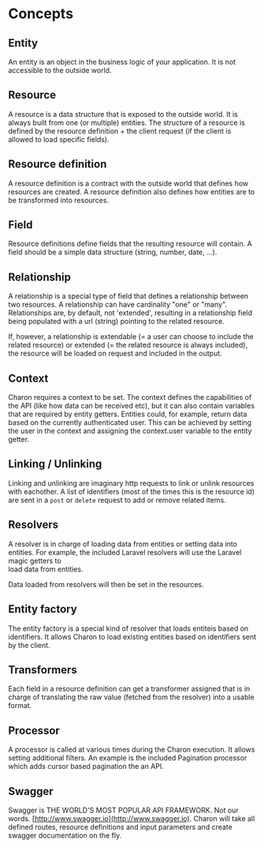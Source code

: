 Concepts
========

Entity
------
An entity is an object in the business logic of your application. It is not 
accessible to the outside world.

Resource
--------
A resource is a data structure that is exposed to the outside world. 
It is always built from one (or multiple) entities. The structure of a resource 
is defined by the resource definition + the client request (if the client is allowed
to load specific fields).

Resource definition
-------------------
A resource definition is a contract with the outside world that defines how 
resources are created. A resource definition also defines how entities 
are to be transformed into resources.

Field
-----
Resource definitions define fields that the resulting resource will contain. 
A field should be a simple data structure (string, number, date, ...).

Relationship
------------
A relationship is a special type of field that defines a relationship between two 
resources. A relationship can have cardinality "one" or "many". Relationships are,
by default, not 'extended', resulting in a relationship field being populated with 
a url (string) pointing to the related resource.

If, however, a relationship is extendable (= a user can choose to include the related 
resource) or extended (= the related resource is always included), the resource 
will be loaded on request and included in the output.

Context
-------
Charon requires a context to be set. The context defines the capabilities of the API (like 
how data can be received etc), but it can also contain variables that are required by 
entity getters. Entities could, for example, return data based on the currently authenticated 
user. This can be achieved by setting the user in the context and assigning the context.user 
variable to the entity getter.

Linking / Unlinking
-------------------
Linking and unlinking are imaginary http requests to link or unlink resources with 
eachother. A list of identifiers (most of the times this is the resource id) are sent 
in a `post` or `delete` request to add or remove related items.

Resolvers
---------
A resolver is in charge of loading data from entities or setting data into entities. 
For example, the included Laravel resolvers will use the Laravel magic getters to  
load data from entities.
 
Data loaded from resolvers will then be set in the resources.

Entity factory
--------------
The entity factory is a special kind of resolver that loads entiteis based on identifiers. 
It allows Charon to load existing entities based on identifiers sent by the client.

Transformers
------------
Each field in a resource definition can get a transformer assigned that is in 
charge of translating the raw value (fetched from the resolver) into a usable format.

Processor
---------
A processor is called at various times during the Charon execution. It allows setting additional 
filters. An example is the included Pagination processor which adds cursor based pagination 
the an API.

Swagger
-------
Swagger is THE WORLD'S MOST POPULAR API FRAMEWORK. Not our words. 
[http://www.swagger.io](http://www.swagger.io). Charon will take all defined routes, 
resource definitions and input parameters and create swagger documentation on the fly.